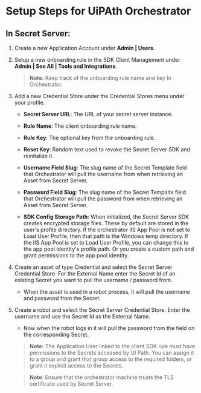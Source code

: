 [title]: # (Steps for UiPAth Orchestrator)
[tags]: # (introduction)
[priority]: # (1)
# Setup Steps for UiPAth Orchestrator

## In Secret Server:

1. Create a new Application Account under __Admin | Users__.

1. Setup a new onboarding rule in the SDK Client Management under __Admin | See All | Tools and Integrations__. 

   >**Note:** Keep track of the onboarding rule name and key In Orchestrator.

1. Add a new Credential Store under the Credential Stores menu under your profile.

   * __Secret Server URL__: The URL of your secret server instance.

   * __Rule Name__: The client onboarding rule name.

   * __Rule Key__: The optional key from the onboarding rule.

   * __Reset Key__: Random text used to revoke the Secret Server SDK and reinitalize it.

   * __Username Field Slug__: The slug name of the Secret Template field that Orchestrator will pull the username from when retrieving an Asset from Secret Server.

   * __Password Field Slug__: The slug name of the Secret Tempalte field that Orchestrator will pull the password from when retrieving an Asset from Secret Server.

   * __SDK Config Storage Path__: When initialized, the Secret Server SDK creates encrypted storage files. These by default are stored in the user's profile directory. If the orchestrator IIS App Pool is not set to Load User Profile, then that path is the Windows temp directory. If the IIS App Pool is set to Load User Profile, you can change this to the app pool identity's profile path. Or you create a custom path and grant permissions to the app pool identity.

1. Create an asset of type Credential and select the Secret Server Credential Store. For the External Name enter the Secret Id of an existing Secret you want to pull the username / password from.
   * When the asset is used in a robot process, it will pull the username and password from the Secret.

1. Create a robot and select the Secret Server Credential Store. Enter the username and use the Secret Id as the External Name.
   * Now when the robot logs in it will pull the password from the field on the corresponding Secret.

   >**Note:** The Application User linked to the client SDK rule must have permissions to the Secrets accessed by UI Path. You can assign it to a group and grant that group access to the required folders, or grant it explicit access to the Secrets.

   >**Note**: Ensure that the orchestrator machine trusts the TLS certificate used by Secret Server.